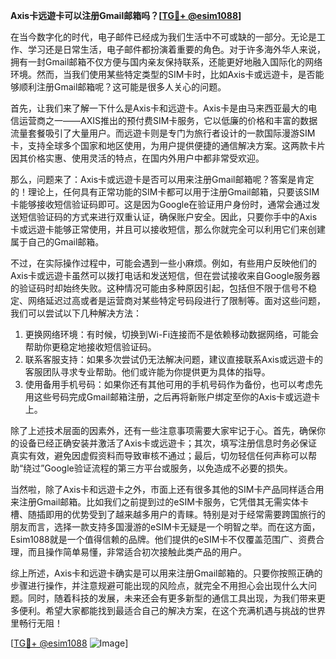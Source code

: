 **Axis卡远遊卡可以注册Gmail邮箱吗？[[TG💪+ @esim1088](https://t.me/s/esim1088)]**

在当今数字化的时代，电子邮件已经成为我们生活中不可或缺的一部分。无论是工作、学习还是日常生活，电子邮件都扮演着重要的角色。对于许多海外华人来说，拥有一封Gmail邮箱不仅方便与国内亲友保持联系，还能更好地融入国际化的网络环境。然而，当我们使用某些特定类型的SIM卡时，比如Axis卡或远遊卡，是否能够顺利注册Gmail邮箱呢？这可能是很多人关心的问题。

首先，让我们来了解一下什么是Axis卡和远遊卡。Axis卡是由马来西亚最大的电信运营商之一——AXIS推出的预付费SIM卡服务，它以低廉的价格和丰富的数据流量套餐吸引了大量用户。而远遊卡则是专门为旅行者设计的一款国际漫游SIM卡，支持全球多个国家和地区使用，为用户提供便捷的通信解决方案。这两款卡片因其价格实惠、使用灵活的特点，在国内外用户中都非常受欢迎。

那么，问题来了：Axis卡或远遊卡是否可以用来注册Gmail邮箱呢？答案是肯定的！理论上，任何具有正常功能的SIM卡都可以用于注册Gmail邮箱，只要该SIM卡能够接收短信验证码即可。这是因为Google在验证用户身份时，通常会通过发送短信验证码的方式来进行双重认证，确保账户安全。因此，只要你手中的Axis卡或远遊卡能够正常使用，并且可以接收短信，那么你就完全可以利用它们来创建属于自己的Gmail邮箱。

不过，在实际操作过程中，可能会遇到一些小麻烦。例如，有些用户反映他们的Axis卡或远遊卡虽然可以拨打电话和发送短信，但在尝试接收来自Google服务器的验证码时却始终失败。这种情况可能由多种原因引起，包括但不限于信号不稳定、网络延迟过高或者是运营商对某些特定号码段进行了限制等。面对这些问题，我们可以尝试以下几种解决方法：

1. 更换网络环境：有时候，切换到Wi-Fi连接而不是依赖移动数据网络，可能会帮助你更稳定地接收短信验证码。
2. 联系客服支持：如果多次尝试仍无法解决问题，建议直接联系Axis或远遊卡的客服团队寻求专业帮助。他们或许能为你提供更为具体的指导。
3. 使用备用手机号码：如果你还有其他可用的手机号码作为备份，也可以考虑先用这些号码完成Gmail邮箱注册，之后再将新账户绑定至你的Axis卡或远遊卡上。

除了上述技术层面的因素外，还有一些注意事项需要大家牢记于心。首先，确保你的设备已经正确安装并激活了Axis卡或远遊卡；其次，填写注册信息时务必保证真实有效，避免因虚假资料而导致审核不通过；最后，切勿轻信任何声称可以帮助“绕过”Google验证流程的第三方平台或服务，以免造成不必要的损失。

当然啦，除了Axis卡和远遊卡之外，市面上还有很多其他的SIM卡产品同样适合用来注册Gmail邮箱。比如我们之前提到过的eSIM卡服务，它凭借其无需实体卡槽、随插即用的优势受到了越来越多用户的青睐。特别是对于经常需要跨国旅行的朋友而言，选择一款支持多国漫游的eSIM卡无疑是一个明智之举。而在这方面，Esim1088就是一个值得信赖的品牌。他们提供的eSIM卡不仅覆盖范围广、资费合理，而且操作简单易懂，非常适合初次接触此类产品的用户。

综上所述，Axis卡和远遊卡确实是可以用来注册Gmail邮箱的。只要你按照正确的步骤进行操作，并注意规避可能出现的风险点，就完全不用担心会出现什么大问题。同时，随着科技的发展，未来还会有更多新型的通信工具出现，为我们带来更多便利。希望大家都能找到最适合自己的解决方案，在这个充满机遇与挑战的世界里畅行无阻！

[[TG💪+ @esim1088](https://t.me/s/esim1088) ![Image](https://i.postimg.cc/4NQfJmqS/Snipaste-2025-05-13-00-14-12.png)]
